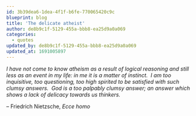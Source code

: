 ```yaml
---
id: 3b39dea6-1dea-4f1f-b6fe-770065420c9c
blueprint: blog
title: 'The delicate atheist'
author: de8b9c1f-5129-455a-bbb8-ea25d9a0a069
categories:
  - quotes
updated_by: de8b9c1f-5129-455a-bbb8-ea25d9a0a069
updated_at: 1691005897
---
```

_I have not come to know atheism as a result of logical reasoning and still less as an event in my life: in me it is a matter of instinct.  I am too inquisitive, too questioning, too high spirited to be satisfied with such clumsy answers.  God is a too palpably clumsy answer; an answer which shows a lack of delicacy towards us thinkers._

– Friedrich Nietzsche, _Ecce homo_
